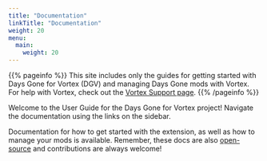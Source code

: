 ```yaml
---
title: "Documentation"
linkTitle: "Documentation"
weight: 20
menu:
  main:
    weight: 20
---
```


{{% pageinfo %}}
This site includes only the guides for getting started with Days Gone for Vortex (DGV) and managing Days Gone mods with Vortex. For help with Vortex, check out the [Vortex Support page](https://www.nexusmods.com/about/vortex/).
{{% /pageinfo %}}

Welcome to the User Guide for the Days Gone for Vortex project! Navigate the documentation using the links on the sidebar.

Documentation for how to get started with the extension, as well as how to manage your mods is available. Remember, these docs are also [open-source](https://github.com/agc93/vortex-daysgone) and contributions are always welcome!